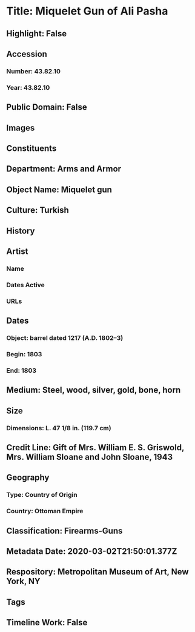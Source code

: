 # Title: Miquelet Gun of Ali Pasha
## Highlight: False
## Accession
### Number: 43.82.10
### Year: 43.82.10
## Public Domain: False
## Images
## Constituents
## Department: Arms and Armor
## Object Name: Miquelet gun
## Culture: Turkish
## History
## Artist
### Name
### Dates Active
### URLs
## Dates
### Object: barrel dated 1217 (A.D. 1802–3)
### Begin: 1803
### End: 1803
## Medium: Steel, wood, silver, gold, bone, horn
## Size
### Dimensions: L. 47 1/8 in. (119.7 cm)
## Credit Line: Gift of Mrs. William E. S. Griswold, Mrs. William Sloane and John Sloane, 1943
## Geography
### Type: Country of Origin
### Country: Ottoman Empire
## Classification: Firearms-Guns
## Metadata Date: 2020-03-02T21:50:01.377Z
## Respository: Metropolitan Museum of Art, New York, NY
## Tags
## Timeline Work: False